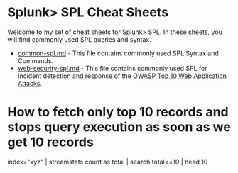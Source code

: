 # Splunk> SPL Cheat Sheets
Welcome to my set of cheat sheets for Splunk> SPL. In these sheets, you will find commonly used SPL queries and syntax.
* [common-spl.md](https://github.com/weaknetlabs/Splunk-SPL/blob/master/common-spl.md) - This file contains commonly used SPL Syntax and Commands.
* [web-security-spl.md](https://github.com/weaknetlabs/Splunk-SPL/blob/master/web-security-spl.md) - This file contains commonly used SPL for incident detection and response of the [OWASP Top 10 Web Application Attacks](https://www.owasp.org/index.php/Category:OWASP_Top_Ten_Project).

# How to fetch only top 10 records and stops query execution as soon as we get 10 records

index="xyz" | streamstats count as total | search total<=10 | head 10
